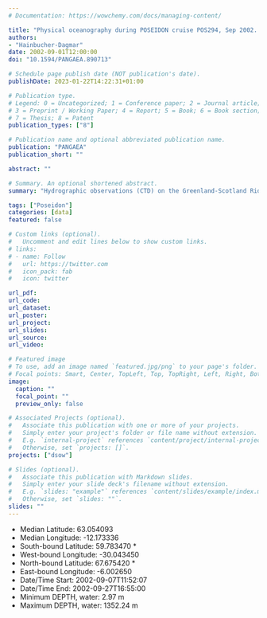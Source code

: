 ```yaml
---
# Documentation: https://wowchemy.com/docs/managing-content/

title: "Physical oceanography during POSEIDON cruise POS294, Sep 2002. Institut für Meereskunde, Universität Hamburg"
authors: 
- "Hainbucher-Dagmar"
date: 2002-09-01T12:00:00
doi: "10.1594/PANGAEA.890713"

# Schedule page publish date (NOT publication's date).
publishDate: 2023-01-22T14:22:31+01:00

# Publication type.
# Legend: 0 = Uncategorized; 1 = Conference paper; 2 = Journal article;
# 3 = Preprint / Working Paper; 4 = Report; 5 = Book; 6 = Book section;
# 7 = Thesis; 8 = Patent
publication_types: ["8"]

# Publication name and optional abbreviated publication name.
publication: "PANGAEA"
publication_short: ""

abstract: ""

# Summary. An optional shortened abstract.
summary: "Hydrographic observations (CTD) on the Greenland-Scotland Ridge during Poseidon cruise 294 from 7-27 Sep 2002."

tags: ["Poseidon"]
categories: [data]
featured: false

# Custom links (optional).
#   Uncomment and edit lines below to show custom links.
# links:
# - name: Follow
#   url: https://twitter.com
#   icon_pack: fab
#   icon: twitter

url_pdf:
url_code:
url_dataset: 
url_poster:
url_project:
url_slides:
url_source:
url_video:

# Featured image
# To use, add an image named `featured.jpg/png` to your page's folder. 
# Focal points: Smart, Center, TopLeft, Top, TopRight, Left, Right, BottomLeft, Bottom, BottomRight.
image:
  caption: ""
  focal_point: ""
  preview_only: false

# Associated Projects (optional).
#   Associate this publication with one or more of your projects.
#   Simply enter your project's folder or file name without extension.
#   E.g. `internal-project` references `content/project/internal-project/index.md`.
#   Otherwise, set `projects: []`.
projects: ["dsow"]

# Slides (optional).
#   Associate this publication with Markdown slides.
#   Simply enter your slide deck's filename without extension.
#   E.g. `slides: "example"` references `content/slides/example/index.md`.
#   Otherwise, set `slides: ""`.
slides: ""
---
```


- Median Latitude: 63.054093 
- Median Longitude: -12.173336 
- South-bound Latitude: 59.783470 *
- West-bound Longitude: -30.043450 
- North-bound Latitude: 67.675420 *
- East-bound Longitude: -6.002650
- Date/Time Start: 2002-09-07T11:52:07 
- Date/Time End: 2002-09-27T16:55:00
- Minimum DEPTH, water: 2.97 m 
- Maximum DEPTH, water: 1352.24 m